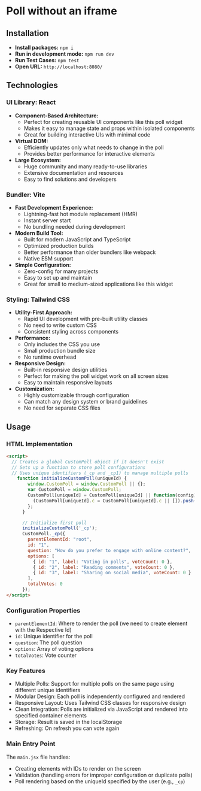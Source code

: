 # Poll without an iframe

## Installation
- **Install packages:** `npm i`
- **Run in development mode:** `npm run dev`
- **Run Test Cases:** `npm test`
- **Open URL:** `http://localhost:8080/`

## Technologies
### UI Library: React
- **Component-Based Architecture:**
  - Perfect for creating reusable UI components like this poll widget
  - Makes it easy to manage state and props within isolated components
  - Great for building interactive UIs with minimal code
- **Virtual DOM:**
  - Efficiently updates only what needs to change in the poll
  - Provides better performance for interactive elements
- **Large Ecosystem:**
  - Huge community and many ready-to-use libraries
  - Extensive documentation and resources
  - Easy to find solutions and developers

### Bundler: Vite
- **Fast Development Experience:**
  - Lightning-fast hot module replacement (HMR)
  - Instant server start
  - No bundling needed during development
- **Modern Build Tool:**
  - Built for modern JavaScript and TypeScript
  - Optimized production builds
  - Better performance than older bundlers like webpack
  - Native ESM support
- **Simple Configuration:**
  - Zero-config for many projects
  - Easy to set up and maintain
  - Great for small to medium-sized applications like this widget

### Styling: Tailwind CSS
- **Utility-First Approach:**
  - Rapid UI development with pre-built utility classes
  - No need to write custom CSS
  - Consistent styling across components
- **Performance:**
  - Only includes the CSS you use
  - Small production bundle size
  - No runtime overhead
- **Responsive Design:**
  - Built-in responsive design utilities
  - Perfect for making the poll widget work on all screen sizes
  - Easy to maintain responsive layouts
- **Customization:**
  - Highly customizable through configuration
  - Can match any design system or brand guidelines
  - No need for separate CSS files

## Usage
### HTML Implementation
```html
<script>
  // Creates a global CustomPoll object if it doesn't exist
  // Sets up a function to store poll configurations
  // Uses unique identifiers (_cp and _cp1) to manage multiple polls
    function initializeCustomPoll(uniqueId) {
        window.CustomPoll = window.CustomPoll || {};
        var CustomPoll = window.CustomPoll;
        CustomPoll[uniqueId] = CustomPoll[uniqueId] || function(config) {
          (CustomPoll[uniqueId].c = CustomPoll[uniqueId].c || []).push(config);
        };
      }

      // Initialize first poll
      initializeCustomPoll('_cp');
      CustomPoll._cp({
        parentElementId: "root",
        id: "1",
        question: "How do you prefer to engage with online content?",
        options: [
          { id: "1", label: "Voting in polls", voteCount: 0 },
          { id: "2", label: "Reading comments", voteCount: 0 },
          { id: "3", label: "Sharing on social media", voteCount: 0 }
        ],
        totalVotes: 0
      });
</script>
```

### Configuration Properties
- `parentElementId`: Where to render the poll (we need to create element with the Respective Id)
- `id`: Unique identifier for the poll
- `question`: The poll question
- `options`: Array of voting options
- `totalVotes`: Vote counter

### Key Features
- Multiple Polls: Support for multiple polls on the same page using different unique identifiers
- Modular Design: Each poll is independently configured and rendered
- Responsive Layout: Uses Tailwind CSS classes for responsive design
- Clean Integration: Polls are initialized via JavaScript and rendered into specified container elements
- Storage: Result is saved in the localStorage
- Refreshing: On refresh you can vote again

### Main Entry Point
The `main.jsx` file handles:
- Creating elements with IDs to render on the screen
- Validation (handling errors for improper configuration or duplicate polls)
- Poll rendering based on the uniqueId specified by the user (e.g., `_cp`)

